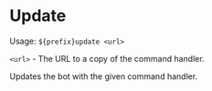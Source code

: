 # Update

Usage: `${prefix}update <url>`

`<url>` - The URL to a copy of the command handler.


Updates the bot with the given command handler.
